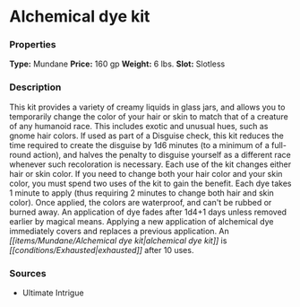 ﻿---
Title: "Alchemical dye kit"
Type: "Mundane"
Price: "160 gp"
Weight: "6 lbs."
Slot: "Slotless"
Description: |
  "This kit provides a variety of creamy liquids in glass jars, and allows you to temporarily change the color of your hair or skin to match that of a creature of any humanoid race. This includes exotic and unusual hues, such as gnome hair colors. If used as part of a Disguise check, this kit reduces the time required to create the disguise by 1d6 minutes (to a minimum of a full-round action), and halves the penalty to disguise yourself as a different race whenever such recoloration is necessary. Each use of the kit changes either hair or skin color. If you need to change both your hair color and your skin color, you must spend two uses of the kit to gain the benefit. Each dye takes 1 minute to apply (thus requiring 2 minutes to change both hair and skin color). Once applied, the colors are waterproof, and can't be rubbed or burned away. An application of dye fades after 1d4+1 days unless removed earlier by magical means. Applying a new application of alchemical dye immediately covers and replaces a previous application. An alchemical dye kit is exhausted after 10 uses."
Sources: "['Ultimate Intrigue']"
---

# Alchemical dye kit

### Properties

**Type:** Mundane **Price:** 160 gp **Weight:** 6 lbs. **Slot:** Slotless

### Description

This kit provides a variety of creamy liquids in glass jars, and allows you to temporarily change the color of your hair or skin to match that of a creature of any humanoid race. This includes exotic and unusual hues, such as gnome hair colors. If used as part of a Disguise check, this kit reduces the time required to create the disguise by 1d6 minutes (to a minimum of a full-round action), and halves the penalty to disguise yourself as a different race whenever such recoloration is necessary. Each use of the kit changes either hair or skin color. If you need to change both your hair color and your skin color, you must spend two uses of the kit to gain the benefit. Each dye takes 1 minute to apply (thus requiring 2 minutes to change both hair and skin color). Once applied, the colors are waterproof, and can't be rubbed or burned away. An application of dye fades after 1d4+1 days unless removed earlier by magical means. Applying a new application of alchemical dye immediately covers and replaces a previous application. An _[[items/Mundane/Alchemical dye kit|alchemical dye kit]]_ is _[[conditions/Exhausted|exhausted]]_ after 10 uses.

### Sources

* Ultimate Intrigue